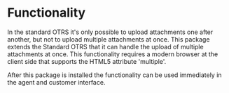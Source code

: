 # Functionality

In the standard OTRS it's only possible to upload attachments one after another, but not to upload multiple attachments at once. This package extends the Standard OTRS that it can handle the upload of multiple attachments at once. This functionality requires a modern browser at the client side that supports the HTML5 attribute 'multiple'.

After this package is installed the functionality can be used immediately in the agent and customer interface.